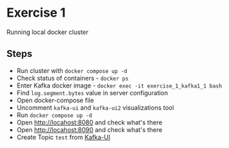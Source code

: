 # Exercise 1

Running local docker cluster

## Steps

* Run cluster with `docker compose up -d`
* Check status of containers - `docker ps`
* Enter Kafka docker image - `docker exec -it exercise_1_kafka1_1 bash`
* Find `log.segment.bytes` value in server configuration
* Open docker-compose file
* Uncomment `kafka-ui` and `kafka-ui2` visualizations tool
* Run `docker compose up -d`
* Open [http://locahost:8080](http://locahost:8080) and check what's there
* Open [http://locahost:8090](http://locahost:8090) and check what's there
* Create Topic `test` from [Kafka-UI](http://locahost:8080)
